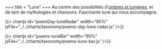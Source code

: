 +++
title = "Lune"
+++
Au centre des possibilités d'[ombres et lumières](../../tags/ombres-et-lumières/), et de tant de mythologies et chansons. Fascinante lune qui nous accompagne.

{{< chartjs id="poemDay-luneRadar" width="90%" jsFile="../../charts/taxonomy/poems-day-lune-radar.js" />}}

{{< chartjs id="poems-luneBar" width="90%" jsFile="../../charts/taxonomy/poems-lune-bar.js" />}}
